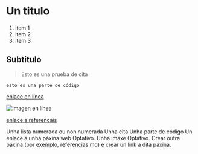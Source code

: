 # Un titulo
1. item 1
2. item 2
3. item 3
## Subtitulo

>Esto es una prueba de cita 

```
esto es una parte de código
```
[enlace en línea](http://www.limni.net)

![imagen en línea](https://www.sientegalicia.com/blog/wp-content/uploads/2020/02/1170x690.jpg)

[enlace a referencais](referencia.md)

Unha lista numerada ou non numerada
Unha cita
Unha parte de código 
Un enlace a unha páxina web
Optativo. Unha imaxe
Optativo. Crear outra páxina (por exemplo, referencias.md) e crear un link a dita páxina. 
